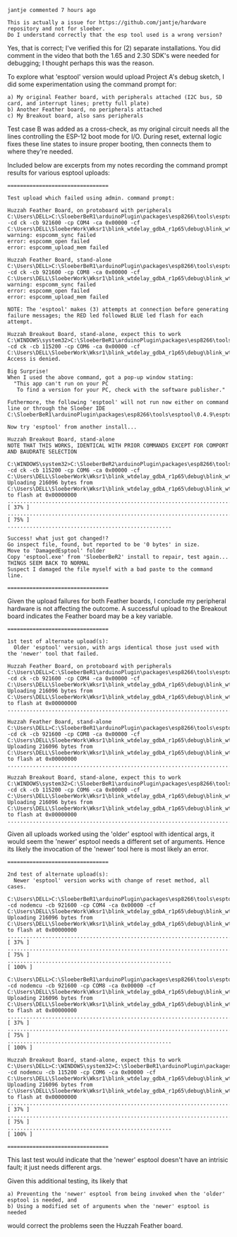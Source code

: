``` 
jantje commented 7 hours ago

This is actually a issue for https://github.com/jantje/hardware repository and not for sloeber.
Do I understand correctly that the esp tool used is a wrong version?
```

Yes, that is correct; I've verified this for (2) separate installations. You did comment in the video that both the 1.65 and 2.30 SDK's were needed for debugging; I thought perhaps this was the reason.

To explore what 'esptool' version would upload Project A's debug sketch, I did some experimentation using the command prompt for:
```
a) My original Feather board, with peripherals attached (I2C bus, SD card, and interrupt lines; pretty full plate)
b) Another Feather board, no peripherals attached
c) My Breakout board, also sans peripherals
```
Test case B was added as a cross-check, as my original circuit needs all the lines controlling the ESP-12 boot mode for I/O. During reset, external logic fixes these line states to insure proper booting, then connects them to where they're needed.

Included below are excerpts from my notes recording the command prompt results for various esptool uploads:
```
================================

Test upload which failed using admin. command prompt:

Huzzah Feather Board, on protoboard with peripherals
C:\Users\DELL>C:\SloeberBeR1\arduinoPlugin\packages\esp8266\tools\esptool\0.4.9\esptool.exe -cd ck -cb 921600 -cp COM4 -ca 0x00000 -cf C:\Users\DELL\SloeberWork\Wksr1\blink_wtdelay_gdbA_r1p65\debug\blink_wtdelay_gdbA_r1p65.bin
warning: espcomm_sync failed
error: espcomm_open failed
error: espcomm_upload_mem failed

Huzzah Feather Board, stand-alone
C:\Users\DELL>C:\SloeberBeR1\arduinoPlugin\packages\esp8266\tools\esptool\0.4.9\esptool.exe -cd ck -cb 921600 -cp COM8 -ca 0x00000 -cf C:\Users\DELL\SloeberWork\Wksr1\blink_wtdelay_gdbA_r1p65\debug\blink_wtdelay_gdbA_r1p65.bin
warning: espcomm_sync failed
error: espcomm_open failed
error: espcomm_upload_mem failed

NOTE: The 'esptool' makes (3) attempts at connection before generating failure messages; the RED led followed BLUE led flash for each attempt.

Huzzah Breakout Board, stand-alone, expect this to work
C:\WINDOWS\system32>C:\SloeberBeR1\arduinoPlugin\packages\esp8266\tools\esptool\0.4.9\esptool.exe -cd ck -cb 115200 -cp COM6 -ca 0x00000 -cf C:\Users\DELL\SloeberWork\Wksr1\blink_wtdelay_gdbA_r1p65\debug\blink_wtdelay_gdbA_r1p65.bin
Access is denied.

Big Surprise!
When I used the above command, got a pop-up window stating:
  "This app can't run on your PC
   To find a version for your PC, check with the software publisher."

Futhermore, the following 'esptool' will not run now either on command line or through the Sloeber IDE
C:\SloeberBeR1\arduinoPlugin\packages\esp8266\tools\esptool\0.4.9\esptool.exe

Now try 'esptool' from another install...

Huzzah Breakout Board, stand-alone
NOTE THAT THIS WORKS, IDENTICAL WITH PRIOR COMMANDS EXCEPT FOR COMPORT AND BAUDRATE SELECTION

C:\WINDOWS\system32>C:\SloeberBeR2\arduinoPlugin\packages\esp8266\tools\esptool\0.4.9\esptool.exe -cd ck -cb 115200 -cp COM6 -ca 0x00000 -cf C:\Users\DELL\SloeberWork\Wksr1\blink_wtdelay_gdbA_r1p65\debug\blink_wtdelay_gdbA_r1p65.bin
Uploading 216096 bytes from C:\Users\DELL\SloeberWork\Wksr1\blink_wtdelay_gdbA_r1p65\debug\blink_wtdelay_gdbA_r1p65.bin to flash at 0x00000000
................................................................................ [ 37% ]
................................................................................ [ 75% ]
....................................................

Success! what just got changed!?
Go inspect file, found, but reported to be '0 bytes' in size.
Move to 'DamagedEsptool' folder
Copy 'esptool.exe' from 'SloeberBeR2' install to repair, test again...
THINGS SEEM BACK TO NORMAL
Suspect I damaged the file myself with a bad paste to the command line.

================================
```
Given the upload failures for both Feather boards, I conclude my peripheral hardware is not affecting the outcome. A successful upload to the Breakout board indicates the Feather board may be a key variable.

```
================================

1st test of alternate upload(s):
  Older 'esptool' version, with args identical those just used with the 'newer' tool that failed.

Huzzah Feather Board, on protoboard with peripherals
C:\Users\DELL>C:\SloeberBeR1\arduinoPlugin\packages\esp8266\tools\esptool\0.4.5\esptool.exe -cd ck -cb 921600 -cp COM4 -ca 0x00000 -cf C:\Users\DELL\SloeberWork\Wksr1\blink_wtdelay_gdbA_r1p65\debug\blink_wtdelay_gdbA_r1p65.bin
Uploading 216096 bytes from C:\Users\DELL\SloeberWork\Wksr1\blink_wtdelay_gdbA_r1p65\debug\blink_wtdelay_gdbA_r1p65.bin to flash at 0x00000000
....................................................................................................................................................................................................................

Huzzah Feather Board, stand-alone
C:\Users\DELL>C:\SloeberBeR1\arduinoPlugin\packages\esp8266\tools\esptool\0.4.5\esptool.exe -cd ck -cb 921600 -cp COM8 -ca 0x00000 -cf C:\Users\DELL\SloeberWork\Wksr1\blink_wtdelay_gdbA_r1p65\debug\blink_wtdelay_gdbA_r1p65.bin
Uploading 216096 bytes from C:\Users\DELL\SloeberWork\Wksr1\blink_wtdelay_gdbA_r1p65\debug\blink_wtdelay_gdbA_r1p65.bin to flash at 0x00000000
....................................................................................................................................................................................................................

Huzzah Breakout Board, stand-alone, expect this to work
C:\WINDOWS\system32>C:\SloeberBeR1\arduinoPlugin\packages\esp8266\tools\esptool\0.4.5\esptool.exe -cd ck -cb 115200 -cp COM6 -ca 0x00000 -cf C:\Users\DELL\SloeberWork\Wksr1\blink_wtdelay_gdbA_r1p65\debug\blink_wtdelay_gdbA_r1p65.bin
Uploading 216096 bytes from C:\Users\DELL\SloeberWork\Wksr1\blink_wtdelay_gdbA_r1p65\debug\blink_wtdelay_gdbA_r1p65.bin to flash at 0x00000000
....................................................................................................................................................................................................................
```
Given all uploads worked using the 'older' esptool with identical args, it would seem the 'newer' esptool needs a different set of arguments. Hence its likely the invocation of the 'newer' tool here is most likely an error.

```
================================

2nd test of alternate upload(s):
  Newer 'esptool' version works with change of reset method, all cases.

C:\Users\DELL>C:\SloeberBeR1\arduinoPlugin\packages\esp8266\tools\esptool\0.4.9\esptool.exe -cd nodemcu -cb 921600 -cp COM4 -ca 0x00000 -cf C:\Users\DELL\SloeberWork\Wksr1\blink_wtdelay_gdbA_r1p65\debug\blink_wtdelay_gdbA_r1p65.bin
Uploading 216096 bytes from C:\Users\DELL\SloeberWork\Wksr1\blink_wtdelay_gdbA_r1p65\debug\blink_wtdelay_gdbA_r1p65.bin to flash at 0x00000000
................................................................................ [ 37% ]
................................................................................ [ 75% ]
....................................................                             [ 100% ]

C:\Users\DELL>C:\SloeberBeR1\arduinoPlugin\packages\esp8266\tools\esptool\0.4.9\esptool.exe -cd nodemcu -cb 921600 -cp COM8 -ca 0x00000 -cf C:\Users\DELL\SloeberWork\Wksr1\blink_wtdelay_gdbA_r1p65\debug\blink_wtdelay_gdbA_r1p65.bin
Uploading 216096 bytes from C:\Users\DELL\SloeberWork\Wksr1\blink_wtdelay_gdbA_r1p65\debug\blink_wtdelay_gdbA_r1p65.bin to flash at 0x00000000
................................................................................ [ 37% ]
................................................................................ [ 75% ]
....................................................                             [ 100% ]

Huzzah Breakout Board, stand-alone, expect this to work
C:\Users\DELL>C:\WINDOWS\system32>C:\SloeberBeR1\arduinoPlugin\packages\esp8266\tools\esptool\0.4.9\esptool.exe -cd nodemcu -cb 115200 -cp COM6 -ca 0x00000 -cf C:\Users\DELL\SloeberWork\Wksr1\blink_wtdelay_gdbA_r1p65\debug\blink_wtdelay_gdbA_r1p65.bin
Uploading 216096 bytes from C:\Users\DELL\SloeberWork\Wksr1\blink_wtdelay_gdbA_r1p65\debug\blink_wtdelay_gdbA_r1p65.bin to flash at 0x00000000
................................................................................ [ 37% ]
................................................................................ [ 75% ]
....................................................                             [ 100% ]

================================
```
This last test would indicate that the 'newer' esptool doesn't have an intrisic fault; it just needs different args.

Given this additional testing, its likely that
```
a) Preventing the 'newer' esptool from being invoked when the 'older' esptool is needed, and
b) Using a modified set of arguments when the 'newer' esptool is needed
```

would correct the problems seen the Huzzah Feather board.

